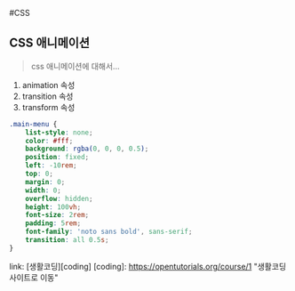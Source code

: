 #CSS 
## CSS 애니메이션
> css 애니메이션에 대해서...
1. animation 속성
2. transition 속성
3. transform 속성
```css
.main-menu {
    list-style: none;
    color: #fff;
    background: rgba(0, 0, 0, 0.5);
    position: fixed;
    left: -10rem;
    top: 0;
    margin: 0;
    width: 0;
    overflow: hidden;
    height: 100vh;
    font-size: 2rem;
    padding: 5rem;
    font-family: 'noto sans bold', sans-serif;
    transition: all 0.5s;
}
```
link: [생활코딩][coding]
[coding]: https://opentutorials.org/course/1 "생활코딩 사이트로 이동"